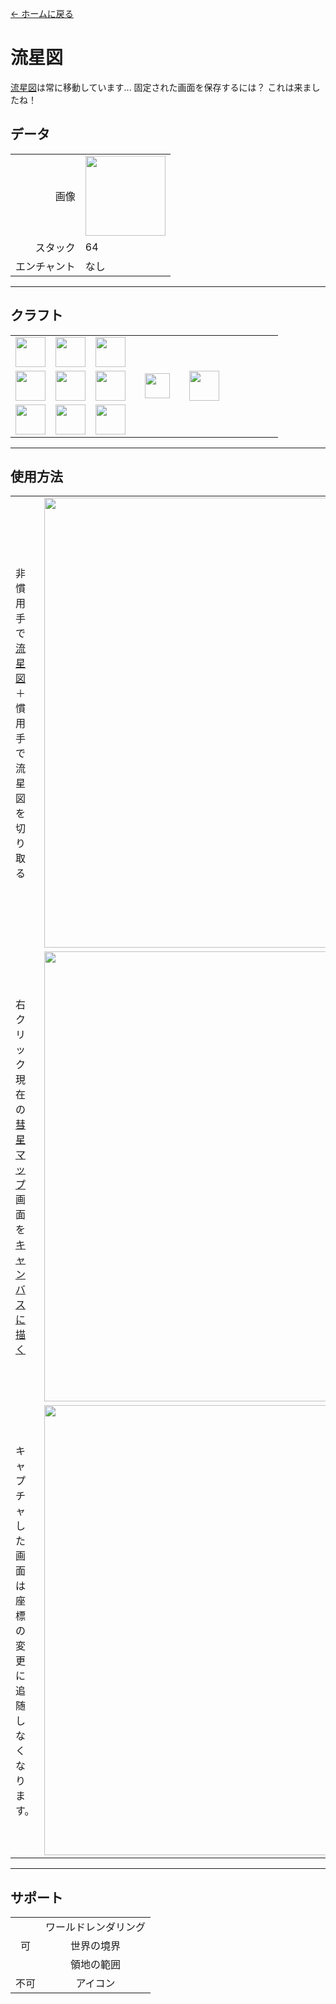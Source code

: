 [← ホームに戻る](../)
# 流星図
[流星図](world_map_view.md)は常に移動しています... 固定された画面を保存するには？
これは来ましたね！  

## データ
<table>
    <tr><td align="end">画像</td><td><img src="https://i.imgur.com/Ix15Njd.png" width="128"/></td></tr>
    <tr><td align="end">スタック</td><td>64</td></tr>
    <tr><td align="end">エンチャント</td><td>なし</td></tr>
</table>

---

## クラフト
<table>
    <tr><td><img src="https://i.imgur.com/m8hwGCr.png" width="48"/></td><td><img src="https://i.imgur.com/t8b3Mmf.png" width="48"/></td><td><img src="https://i.imgur.com/m8hwGCr.png" width="48"/></td><td colspan="3"></td></tr>
    <tr><td><img src="https://i.imgur.com/qpOGxFz.png" width="48"/></td><td><img src="https://i.imgur.com/pCLeiw7.png" width="48"/></td><td><img src="https://i.imgur.com/KjNgrUk.png" width="48"/></td><td width="70" align="center"><img src="https://i.imgur.com/VE0KqIE.png" width="40"/></td><td><img src="https://i.imgur.com/Ix15Njd.png" width="48"/></td><td width="70"></td></tr>
    <tr><td><img src="https://i.imgur.com/m8hwGCr.png" width="48"/></td><td><img src="https://i.imgur.com/Hk1cHf9.png" width="48"/></td><td><img src="https://i.imgur.com/m8hwGCr.png" width="48"/></td><td colspan="3"></td></tr>
</table>

---

## 使用方法
<table>
    <tr><td>非慣用手で<a href="world_map_view.md">流星図</a>＋<br>慣用手で流星図を切り取る</td><td><img src="https://i.imgur.com/qWLveX2.png" width="720"/></td></tr>
    <tr><td>右クリック<br/>現在の<a href="world_map_view.md">彗星マップ</a>画面を<a href="draw_map.md">キャンバスに描く</a></td><td><img src="https://i.imgur.com/6NtJ5Ac.png" width="720"/></td></tr>
    <tr><td>キャプチャした画面は座標の変更に追随しなくなります。</td><td><img src="https://i.imgur.com/Gf7aXwB.png" width="720"/></td></tr>
</table>

---

## サポート
<table>
    <tr><td rowspan="3" align="center">可</td><td align="center">ワールドレンダリング</td></tr>
    <tr><td align="center">世界の境界</td></tr>
    <tr><td align="center">領地の範囲</td></tr>
    <tr><td align="center">不可</td><td align="center">アイコン</td></tr>
</table>
